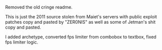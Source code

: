 Removed the old cringe readme.

This is just the 2011 source stolen from Maiet's servers with public exploit patches copy and pasted by "ZER0NIS" as well as some of Jetman's shit copy and pasted.

I added archetype, converted fps limiter from combobox to textbox, fixed fps limiter logic.
